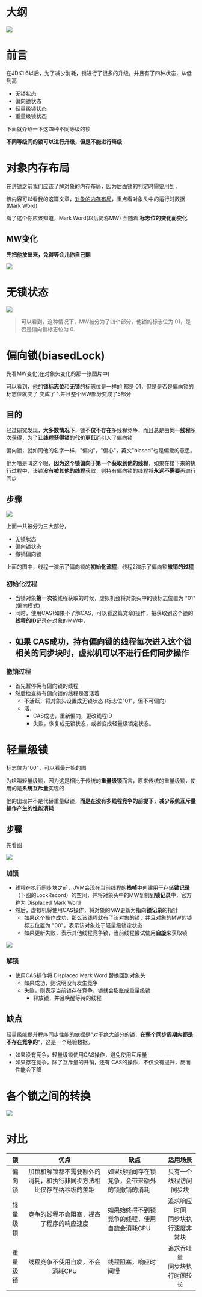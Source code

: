 

# 大纲

![](img/Xnip2019-06-22_17-19-47.jpg)

# 前言

在JDK1.6以后，为了减少消耗，锁进行了很多的升级。并且有了四种状态，从低到高

- 无锁状态
- 偏向锁状态
- 轻量级锁状态
- 重量级锁状态





下面就介绍一下这四种不同等级的锁

**不同等级间的锁可以进行升级，但是不能进行降级**





# 对象内存布局

在讲锁之前我们应该了解对象的内存布局，因为后面锁的判定时需要用到，



该内容可以看我的这篇文章，[对象的内存布局](https://github.com/leosanqing/Java-Notes/blob/master/JVM/%E5%AF%B9%E8%B1%A1%E7%9A%84%E5%86%85%E5%AD%98%E5%B8%83%E5%B1%80/%E5%AF%B9%E8%B1%A1%E7%9A%84%E5%86%85%E5%AD%98%E5%B8%83%E5%B1%80.md)，重点看对象头中的运行时数据(Mark Word)



看了这个你应该知道，Mark Word(以后简称MW) 会随着 **标志位的变化而变化**



## MW变化

**先把他放出来，免得等会儿你自己翻** 

![](img/Xnip2019-06-22_11-07-14.jpg)

# 无锁状态



![](img/Xnip2019-06-22_11-04-38.jpg)



> 可以看到，这种情况下，MW被分为了四个部分，他锁的标志位为 01，是否是偏向锁标志位为 0.

# 偏向锁(biasedLock)

先看MW变化(在对象头变化的那一张图片中)

可以看到，他的**锁标志位**和**无锁**的标志位是一样的 都是 01，但是是否是偏向锁的标志位就变了 变成了 1.并且整个MW部分变成了5部分

## 目的

经过研究发现，**大多数情况下**，锁**不仅不存在**多线程竞争，而且总是由**同一线程**多次获得，为了**让线程获得锁**的**代价更低**而引人了偏向锁

偏向锁，就如同他的名字一样，"偏向"，"偏心"，英文"biased"也是偏爱的意思。

他为啥是叫这个呢，**因为这个锁偏向于第一个获取到他的线程**，如果在接下来的执行过程中，该锁**没有被其他的线程**获取，则持有偏向锁的线程将**永远不需要**再进行同步

## 步骤

![](img/Xnip2019-06-22_11-25-30.jpg)

上面一共被分为三大部分，

- 无锁状态
- 偏向锁状态
- 撤销偏向锁

上面的图中，线程一演示了偏向锁的**初始化流程**，线程2演示了偏向锁**撤销的过程**

### 初始化过程

- 当锁对象**第一次**被线程获取的时候，虚拟机会将对象头中的锁标志位置为 "01"(偏向模式)
- 同时，使用CAS(如果不了解CAS，可以看这篇文章)操作，把获取到这个锁的**线程的ID**记录在对象的MW中，
- 如果 CAS成功，持有偏向锁的线程每次进入这个锁相关的同步块时，虚拟机可以不进行任何同步操作
  - 

### 撤销过程



- 首先暂停拥有偏向锁的线程
- 然后检查持有偏向锁的线程是否活着
  - 不活跃，将对象头设置成无锁状态 (标志位"01"，但不可偏向)
  - 活，
    - CAS成功，重新偏向，更改线程ID
    - 失败，恢复成无锁状态，或者变成轻量级锁定状态。

# 轻量级锁

标志位为"00"，可以看最开始的图

为啥叫轻量级锁，因为这是相比于传统的**重量级锁**而言，原来传统的重量级锁，使用的是**系统互斥量**实现的

他的出现并不是代替重量级锁，**而是在没有多线程竞争的前提下，减少系统互斥量操作产生的性能消耗**

## 步骤

先看图

![](img/Xnip2019-06-22_16-37-14.jpg)



### 加锁

- 线程在执行同步块之前，JVM会现在当前线程的**栈帧**中创建用于存储**锁记录**（下图的LockRecord）的空间，并将对象头中的MW复制到**锁记录**中，官方称为 Displaced Mark Word
- 然后，虚拟机将使用CAS操作，将对象的MW更新为指向**锁记录**的指针
  - 如果这个操作成功，那么该线程就有了该对象的锁，并且对象的MW的锁标志位置为 "00"，表示该对象处于轻量级锁定状态
  - 如果更新失败，表示其他线程竞争锁，当前线程尝试使用**自旋**来获取锁

![](img/Xnip2019-06-22_17-06-46.jpg)

### 解锁

- 使用CAS操作将 Displaced Mark Word 替换回到对象头
  - 如果成功，则说明没有发生竞争
  - 失败，则表示当前锁存在竞争，锁就会膨胀成重量级锁
    - 释放锁，并且唤醒等待的线程

## 缺点

轻量级能提升程序同步性能的依据是"对于绝大部分的锁，**在整个同步周期内都是不存在竞争的**"，这是一个经验数据。

- 如果没有竞争，轻量级锁使用CAS操作，避免使用互斥量
- 如果存在竞争，除了互斥量的开销，还有 CAS的操作，不仅没有提升，反而性能会下降

# 各个锁之间的转换



![](img/Xnip2019-06-22_17-11-48.jpg)



# 对比

|    锁    |                             优点                             | 缺点                                           |                适用场景                |
| :------: | :----------------------------------------------------------: | ---------------------------------------------- | :------------------------------------: |
|  偏向锁  | 加锁和解锁都不需要额外的消耗，和执行非同步方法相比仅存在纳秒级的差距 | 如果线程间存在锁竞争，会带来额外的锁撤销的消耗 |         只有一个线程访问同步块         |
| 轻量级锁 |           竞争的线程不会阻塞，提高了程序的响应速度           | 如果始终得不到锁竞争的线程，使用自旋会消耗CPU  | 追求响应时间<br />同步块执行速度非常块 |
| 重量级锁 |               线程竞争不使用自旋，不会消耗CPU                | 线程阻塞，响应时间慢                           |   追求吞吐量<br />同步块执行时间较长   |

